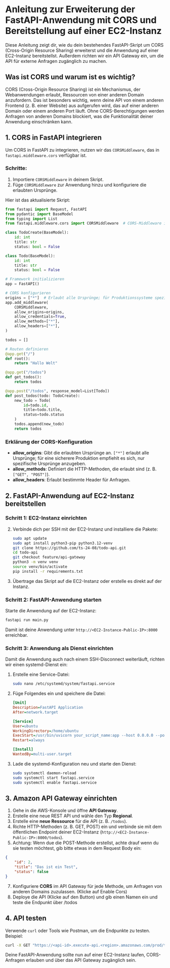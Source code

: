 
# Anleitung zur Erweiterung der FastAPI-Anwendung mit CORS und Bereitstellung auf einer EC2-Instanz

Diese Anleitung zeigt dir, wie du dein bestehendes FastAPI-Skript um CORS (Cross-Origin Resource Sharing) erweiterst und die Anwendung auf einer EC2-Instanz bereitstellst. Außerdem richten wir ein API Gateway ein, um die API für externe Anfragen zugänglich zu machen.

## Was ist CORS und warum ist es wichtig?

CORS (Cross-Origin Resource Sharing) ist ein Mechanismus, der Webanwendungen erlaubt, Ressourcen von einer anderen Domain anzufordern. Das ist besonders wichtig, wenn deine API von einem anderen Frontend (z. B. einer Website) aus aufgerufen wird, das auf einer anderen Domain oder einem anderen Port läuft. Ohne CORS-Berechtigungen werden Anfragen von anderen Domains blockiert, was die Funktionalität deiner Anwendung einschränken kann.

## 1. CORS in FastAPI integrieren

Um CORS in FastAPI zu integrieren, nutzen wir das `CORSMiddleware`, das in `fastapi.middleware.cors` verfügbar ist.

### Schritte:

1. Importiere `CORSMiddleware` in deinem Skript.
2. Füge `CORSMiddleware` zur Anwendung hinzu und konfiguriere die erlaubten Ursprünge.

Hier ist das aktualisierte Skript:

```python
from fastapi import Request, FastAPI
from pydantic import BaseModel
from typing import List
from fastapi.middleware.cors import CORSMiddleware  # CORS-Middleware importieren

class TodoCreate(BaseModel):
    id: int
    title: str
    status: bool = False

class Todo(BaseModel):
    id: int
    title: str
    status: bool = False

# Framework initializieren
app = FastAPI()

# CORS konfigurieren
origins = ["*"]  # Erlaubt alle Ursprünge; für Produktionssysteme spezifische Domains angeben
app.add_middleware(
    CORSMiddleware,
    allow_origins=origins,
    allow_credentials=True,
    allow_methods=["*"],
    allow_headers=["*"],
)

todos = []

# Routen definieren
@app.get("/")
def root():
    return "Hallo Welt"

@app.get("/todos")
def get_todos():
    return todos

@app.post("/todos", response_model=List[Todo])
def post_todos(todo: TodoCreate):
    new_todo = Todo(
        id=todo.id,
        title=todo.title,
        status=todo.status
    )
    todos.append(new_todo)
    return todos
```

### Erklärung der CORS-Konfiguration

- **allow_origins**: Gibt die erlaubten Ursprünge an. `["*"]` erlaubt alle Ursprünge; für eine sicherere Produktion empfiehlt es sich, nur spezifische Ursprünge anzugeben.
- **allow_methods**: Definiert die HTTP-Methoden, die erlaubt sind (z. B. `["GET", "POST"]`).
- **allow_headers**: Erlaubt bestimmte Header für Anfragen.

## 2. FastAPI-Anwendung auf EC2-Instanz bereitstellen

### Schritt 1: EC2-Instanz einrichten

2. Verbinde dich per SSH mit der EC2-Instanz und installiere die Pakete:

   ```bash
   sudo apt update
   sudo apt install python3-pip python3.12-venv
   git clone https://github.com/ts-24-08/todo-api.git
   cd todo-api
   git checkout feature/api-gateway
   python3 -m venv venv
   source venv/bin/activate
   pip install -r requirements.txt
   ```

3. Übertrage das Skript auf die EC2-Instanz oder erstelle es direkt auf der Instanz.

### Schritt 2: FastAPI-Anwendung starten

Starte die Anwendung auf der EC2-Instanz:

```bash
fastapi run main.py
```

Damit ist deine Anwendung unter `http://<EC2-Instance-Public-IP>:8000` erreichbar.

### Schritt 3: Anwendung als Dienst einrichten

Damit die Anwendung auch nach einem SSH-Disconnect weiterläuft, richten wir einen systemd-Dienst ein:

1. Erstelle eine Service-Datei:

   ```bash
   sudo nano /etc/systemd/system/fastapi.service
   ```

2. Füge Folgendes ein und speichere die Datei:

   ```ini
   [Unit]
   Description=FastAPI Application
   After=network.target

   [Service]
   User=ubuntu
   WorkingDirectory=/home/ubuntu
   ExecStart=/usr/bin/uvicorn your_script_name:app --host 0.0.0.0 --port 8000
   Restart=always

   [Install]
   WantedBy=multi-user.target
   ```

3. Lade die systemd-Konfiguration neu und starte den Dienst:

   ```bash
   sudo systemctl daemon-reload
   sudo systemctl start fastapi.service
   sudo systemctl enable fastapi.service
   ```

## 3. Amazon API Gateway einrichten

1. Gehe in die AWS-Konsole und öffne **API Gateway**.
2. Erstelle eine neue REST API und wähle den Typ **Regional**.
3. Erstelle eine **neue Ressource** für die API (z. B. `/todos`).
4. Richte HTTP-Methoden (z. B. GET, POST) ein und verbinde sie mit dem öffentlichen Endpoint deiner EC2-Instanz (`http://<EC2-Instance-Public-IP>:8000/todos`).
5. Achtung: Wenn due die POST-Methode erstellst, achte drauf wenn du sie testen möchtest, gib bitte etwas in dem Request Body ein:
```json
{
    "id": 2,
    "title": "Das ist ein Test",
    "status": false
}
```
7. Konfiguriere **CORS** im API Gateway für jede Methode, um Anfragen von anderen Domains zuzulassen. (Klicke auf Enable Cors)
8. Deploye die API (Klicke auf den Button) und gib einen Namen ein und teste die Endpunkt über <API-Endpunkt>/todos

## 4. API testen

Verwende `curl` oder Tools wie Postman, um die Endpunkte zu testen. Beispiel:

```bash
curl -X GET "https://<api-id>.execute-api.<region>.amazonaws.com/prod/todos"
```

Deine FastAPI-Anwendung sollte nun auf einer EC2-Instanz laufen, CORS-Anfragen erlauben und über das API Gateway zugänglich sein.
